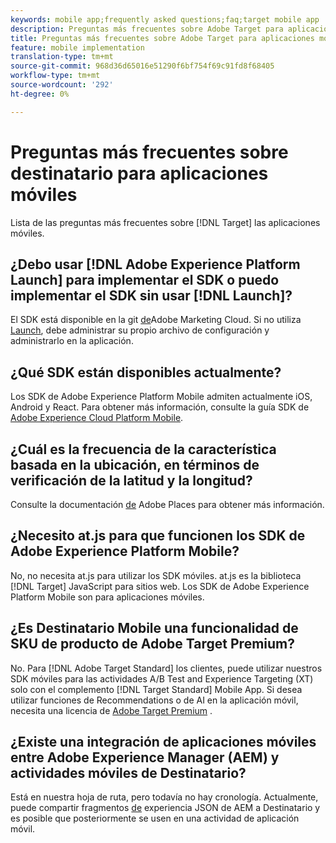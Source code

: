 ```yaml
---
keywords: mobile app;frequently asked questions;faq;target mobile app
description: Preguntas más frecuentes sobre Adobe Target para aplicaciones móviles.
title: Preguntas más frecuentes sobre Adobe Target para aplicaciones móviles
feature: mobile implementation
translation-type: tm+mt
source-git-commit: 968d36d65016e51290f6bf754f69c91fd8f68405
workflow-type: tm+mt
source-wordcount: '292'
ht-degree: 0%

---
```



# Preguntas más frecuentes sobre destinatario para aplicaciones móviles

Lista de las preguntas más frecuentes sobre [!DNL Target] las aplicaciones móviles.

## ¿Debo usar [!DNL Adobe Experience Platform Launch] para implementar el SDK o puedo implementar el SDK sin usar [!DNL Launch]?

El SDK está disponible en la git [de](https://github.com/Adobe-Marketing-Cloud/acp-sdks/)Adobe Marketing Cloud. Si no utiliza [Launch](https://experienceleague.adobe.com/docs/launch/using/overview.html), debe administrar su propio archivo de configuración y administrarlo en la aplicación.

## ¿Qué SDK están disponibles actualmente?

Los SDK de Adobe Experience Platform Mobile admiten actualmente iOS, Android y React. Para obtener más información, consulte la guía SDK de [Adobe Experience Cloud Platform Mobile](https://aep-sdks.gitbook.io/docs/).

## ¿Cuál es la frecuencia de la característica basada en la ubicación, en términos de verificación de la latitud y la longitud?

Consulte la documentación [de](https://placesdocs.com/places-services-by-adobe-documentation/) Adobe Places para obtener más información.

## ¿Necesito at.js para que funcionen los SDK de Adobe Experience Platform Mobile?

No, no necesita at.js para utilizar los SDK móviles. at.js es la biblioteca [!DNL Target] JavaScript para sitios web. Los SDK de Adobe Experience Platform Mobile son para aplicaciones móviles.

## ¿Es Destinatario Mobile una funcionalidad de SKU de producto de Adobe Target Premium?

No. Para [!DNL Adobe Target Standard] los clientes, puede utilizar nuestros SDK móviles para las actividades A/B Test and Experience Targeting (XT) solo con el complemento [!DNL Target Standard] Mobile App. Si desea utilizar funciones de Recommendations o de AI en la aplicación móvil, necesita una licencia de [Adobe Target Premium](/help/c-intro/intro.md#premium) .

## ¿Existe una integración de aplicaciones móviles entre Adobe Experience Manager (AEM) y actividades móviles de Destinatario?

Está en nuestra hoja de ruta, pero todavía no hay cronología. Actualmente, puede compartir fragmentos [de](/help/c-experiences/c-manage-content/aem-experience-fragments.md) experiencia JSON de AEM a Destinatario y es posible que posteriormente se usen en una actividad de aplicación móvil.
